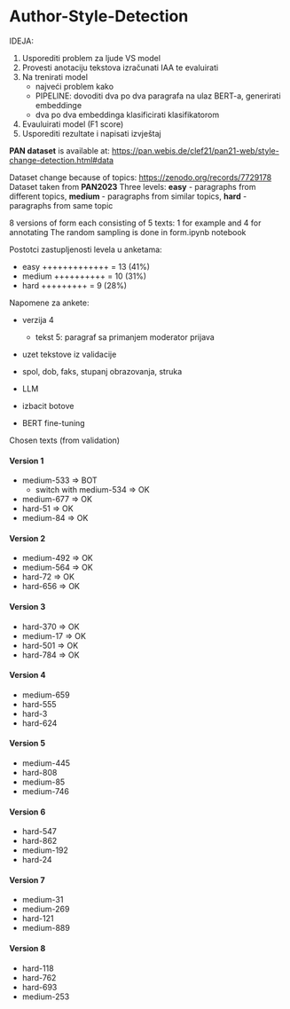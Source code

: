 # Author-Style-Detection

IDEJA:

1. Usporediti problem za ljude VS model
2. Provesti anotaciju tekstova izračunati IAA te evaluirati
3. Na trenirati model
   - najveći problem kako
   - PIPELINE: dovoditi dva po dva paragrafa na ulaz BERT-a, generirati embeddinge
   - dva po dva embeddinga klasificirati klasifikatorom
4. Evauluirati model (F1 score)
5. Usporediti rezultate i napisati izvještaj

**PAN dataset** is available at:
https://pan.webis.de/clef21/pan21-web/style-change-detection.html#data

Dataset change because of topics: https://zenodo.org/records/7729178
Dataset taken from **PAN2023**
Three levels: **easy** - paragraphs from different topics, **medium** - paragraphs from similar topics, **hard** - paragraphs from same topic

8 versions of form each consisting of 5 texts: 1 for example and 4 for annotating
The random sampling is done in form.ipynb notebook

Postotci zastupljenosti levela u anketama:

- easy +++++++++++++ = 13 (41%)
- medium ++++++++++ = 10 (31%)
- hard +++++++++ = 9 (28%)

Napomene za ankete:

- verzija 4

  - tekst 5: paragraf sa primanjem moderator prijava

- uzet tekstove iz validacije
- spol, dob, faks, stupanj obrazovanja, struka
- LLM
- izbacit botove
- BERT fine-tuning

Chosen texts (from validation)

#### Version 1

- medium-533 => BOT
  - switch with medium-534 => OK
- medium-677 => OK
- hard-51 => OK
- medium-84 => OK

#### Version 2

- medium-492 => OK
- medium-564 => OK
- hard-72 => OK
- hard-656 => OK

#### Version 3

- hard-370 => OK
- medium-17 => OK
- hard-501 => OK
- hard-784 => OK

#### Version 4

- medium-659
- hard-555
- hard-3
- hard-624

#### Version 5

- medium-445
- hard-808
- medium-85
- medium-746

#### Version 6

- hard-547
- hard-862
- medium-192
- hard-24

#### Version 7

- medium-31
- medium-269
- hard-121
- medium-889

#### Version 8

- hard-118
- hard-762
- hard-693
- medium-253
